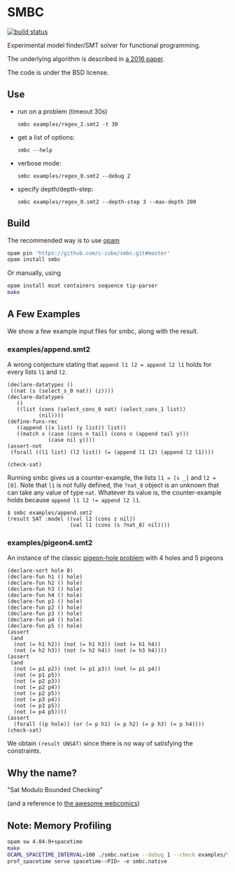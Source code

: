 # SMBC


[![build status](https://travis-ci.org/c-cube/smbc.svg?branch=master "build status")](https://travis-ci.org/c-cube/smbc)

Experimental model finder/SMT solver for functional programming.

The underlying algorithm is described in [a 2016 paper](https://hal.inria.fr/hal-01572531).

The code is under the BSD license.

## Use

- run on a problem (timeout 30s)

  ```
  smbc examples/regex_2.smt2 -t 30
  ```

- get a list of options:

  ```
  smbc --help
  ```

- verbose mode:

  ```
  smbc examples/regex_0.smt2 --debug 2
  ```

- specify depth/depth-step:

  ```
  smbc examples/regex_0.smt2 --depth-step 3 --max-depth 200
  ```

## Build

The recommended way is to use [opam](http://opam.ocaml.org/)

```sh
opam pin 'https://github.com/c-cube/smbc.git#master'
opam install smbc
```

Or manually, using

```sh
opam install msat containers sequence tip-parser
make
```

## A Few Examples

We show a few example input files for smbc, along with the result.

### examples/append.smt2

A wrong conjecture stating that `append l1 l2 = append l2 l1`
holds for every lists `l1` and `l2`.

```smt2
(declare-datatypes ()
 ((nat (s (select_s_0 nat)) (z))))
(declare-datatypes
   ()
   ((list (cons (select_cons_0 nat) (select_cons_1 list))
          (nil))))
(define-funs-rec
   ((append ((x list) (y list)) list))
   ((match x (case (cons n tail) (cons n (append tail y)))
             (case nil y))))
(assert-not
 (forall ((l1 list) (l2 list)) (= (append l1 l2) (append l2 l1))))

(check-sat)
```

Running smbc gives us a counter-example, the lists `l1 = [s _]` and `l2 = [0]`.
Note that `l1` is not fully defined, the `?nat_8` object is an unknown
that can take any value of type `nat`. Whatever its value is,
the counter-example holds because `append l1 l2 != append l2 l1`.

```
$ smbc examples/append.smt2
(result SAT :model ((val l2 (cons z nil))
                    (val l1 (cons (s ?nat_8) nil))))
```

### examples/pigeon4.smt2

An instance of the classic
[pigeon-hole problem](https://en.wikipedia.org/wiki/Pigeonhole_principle)
with 4 holes and 5 pigeons

```smt2
(declare-sort hole 0)
(declare-fun h1 () hole)
(declare-fun h2 () hole)
(declare-fun h3 () hole)
(declare-fun h4 () hole)
(declare-fun p1 () hole)
(declare-fun p2 () hole)
(declare-fun p3 () hole)
(declare-fun p4 () hole)
(declare-fun p5 () hole)
(assert
 (and
  (not (= h1 h2)) (not (= h1 h3)) (not (= h1 h4))
  (not (= h2 h3)) (not (= h2 h4)) (not (= h3 h4))))
(assert
 (and
  (not (= p1 p2)) (not (= p1 p3)) (not (= p1 p4))
  (not (= p1 p5))
  (not (= p2 p3))
  (not (= p2 p4))
  (not (= p2 p5))
  (not (= p3 p4))
  (not (= p3 p5))
  (not (= p4 p5))))
(assert
  (forall ((p hole)) (or (= p h1) (= p h2) (= p h3) (= p h4))))
(check-sat)
```

We obtain `(result UNSAT)` since there is no way of satisfying
the constraints.

## Why the name?

"Sat Modulo Bounded Checking"

(and a reference to [the awesome webcomics](http://smbc-comics.com))


## Note: Memory Profiling

```sh
opam sw 4.04.0+spacetime
make
OCAML_SPACETIME_INTERVAL=100 ./smbc.native --debug 1 --check examples/ty_infer.lisp
prof_spacetime serve spacetime-<PID> -e smbc.native
```
